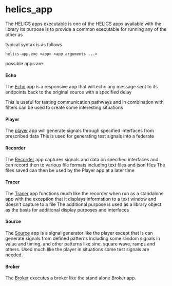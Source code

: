 helics_app
=======

The HELICS apps executable is one of the HELICS apps available with the library
Its purpose is to provide a common executable for running any of the other as

typical syntax is as follows
```
helics-app.exe <app> <app arguments ...>  
```
possible apps are

#### Echo
The [Echo](echo.md) app is a responsive app that will echo any message sent to its endpoints back to the original source with a specified delay

This is useful for testing communication pathways and in combination with filters can be used to create some interesting situations

#### Player
The [player](Player.md) app will generate signals through specified interfaces from prescribed data
This is used for generating test signals into a federate

#### Recorder 
The [Recorder](Recorder.md) app captures signals and data on specified interfaces and can record then to various file formats including text files and json files
The files saved can then be used by the Player app at a later time

#### Tracer
The [Tracer](Tracer.md) app functions much like the recorder when run as a standalone app with the exception that it displays information to a text window and doesn't capture to a file
The additional purpose is used as a library object as the basis for additional display purposes and interfaces

#### Source

The [Source](Source.md) app is a signal generator like the player except that is can generate signals from defined patterns including some random signals in value and timing, and other patterns like sine, square wave, ramps
and others.  Used much like the player in situations some test signals are needed.

#### Broker

The [Broker](Broker.md) executes a broker like the stand alone Broker app.
